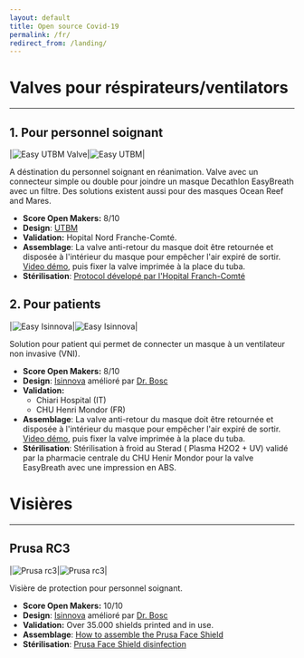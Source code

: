 ```yaml
---
layout: default
title: Open source Covid-19
permalink: /fr/
redirect_from: /landing/
---
```


# Valves pour réspirateurs/ventilators

---

## 1. Pour personnel soignant

|![Easy UTBM Valve](/../assets/easy_utbm_valve.jpg_raw=true)|![Easy UTBM](/../assets/easy_utbm_demo.png)|

A déstination du personnel soignant en réanimation. Valve avec un connecteur simple ou double pour joindre un masque Decathlon EasyBreath avec un filtre. Des solutions existent aussi pour des masques Ocean Reef and Mares.

- **Score Open Makers:** 8/10
- **Design**: [UTBM](https://www.utbm.fr/MASQUES-DECATHLON-VISIERE/)
- **Validation:** Hopital Nord Franche-Comté.
- **Assemblage**: La valve anti-retour du masque doit être retournée et disposée à l'intérieur du masque pour empêcher l'air expiré de sortir. [Video démo](https://drive.google.com/file/d/1UchvryPfM3arjVUCSJNI6lI4BAWmAw7S/view), puis fixer la valve imprimée à la place du tuba.
- **Stérilisation**: [Protocol dévelopé par l'Hopital Franch-Comté](https://www.utbm.fr/wp-content/uploads/2015/04/fiche_reflexe_masque_complet-2.pdf)

## 2. Pour patients

|![Easy Isinnova](/../assets/easy_isinnova_schema.jpg)|![Easy Isinnova](/../assets/easy_isinnova_demo.jpg)|

Solution pour patient qui permet de connecter un masque à un ventilateur non invasive (VNI).

- **Score Open Makers:** 8/10
- **Design**: [Isinnova](https://www.isinnova.it/easy-covid19-eng/) amélioré par [Dr. Bosc](http://docteurbosc.blogspot.com)
- **Validation:**
  - Chiari Hospital (IT)
  - CHU Henri Mondor (FR)
- **Assemblage**: La valve anti-retour du masque doit être retournée et disposée à l'intérieur du masque pour empêcher l'air expiré de sortir. [Video démo](https://drive.google.com/file/d/1UchvryPfM3arjVUCSJNI6lI4BAWmAw7S/view), puis fixer la valve imprimée à la place du tuba.
- **Stérilisation**: Stérilisation à froid au Sterad ( Plasma H2O2 + UV) validé par la pharmacie centrale du CHU Henir Mondor pour la valve EasyBreath avec une impression en ABS.

# Visières

---

## Prusa RC3

|![Prusa rc3](/../assets/prusa_demo_2.jpg)|![Prusa rc3](/../assets/prusa_demo.jpg)|

Visière de protection pour personnel soignant.

- **Score Open Makers:** 10/10
- **Design**: [Isinnova](https://www.isinnova.it/easy-covid19-eng/) amélioré par [Dr. Bosc](http://docteurbosc.blogspot.com)
- **Validation:** Over 35.000 shields printed and in use.
- **Assemblage**: [How to assemble the Prusa Face Shield](https://manual.prusa3d.com/Guide/How+to+assemble+the+Prusa+Face+Shield+-+RC1-RC2-RC3/1527)
- **Stérilisation**: [Prusa Face Shield disinfection](https://help.prusa3d.com/en/article/prusa-face-shield-disinfection_125457)
